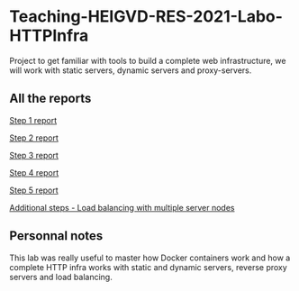 # Teaching-HEIGVD-RES-2021-Labo-HTTPInfra
Project to get familiar with tools to build a complete web infrastructure, we will work with static servers, dynamic servers and proxy-servers.



## All the reports

[Step 1 report](./Step%201/README.md)

[Step 2 report](./Step2/README.md)

[Step 3 report](./Step3/README.md)

[Step 4 report](./Step4/README.md)

[Step 5 report](./Step5/README.md)

[Additional steps - Load balancing with multiple server nodes](./additionnalSteps/loadbalancing/multipleServerNodes/README.md)

## Personnal notes

This lab was really useful to master how Docker containers work and how a complete HTTP infra works with static and dynamic servers, reverse proxy servers and load balancing.
